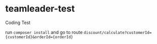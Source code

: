 # teamleader-test
Coding Test

run `composer install` and go to route `discount/calculate?customerId={customerId}&orderId={orderId}`
